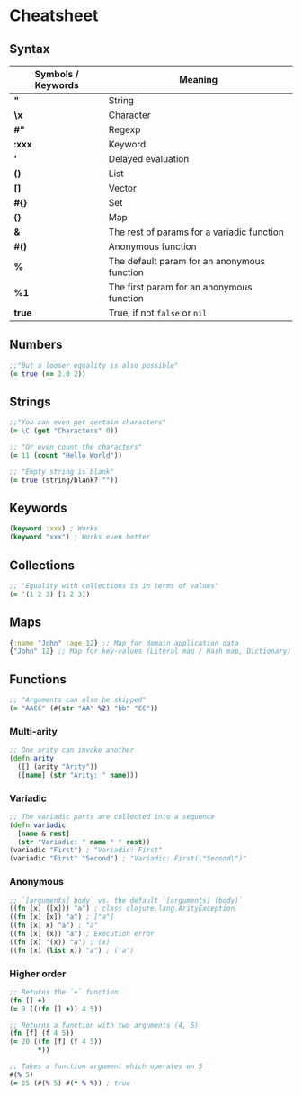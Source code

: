 # Cheatsheet

## Syntax

| Symbols / Keywords | Meaning                                     |
| ------------------ | ------------------------------------------- |
| **"**              | String                                      |
| **\x**             | Character                                   |
| **#"**             | Regexp                                      |
| **:xxx**           | Keyword                                     |
| **'**              | Delayed evaluation                          |
| **()**             | List                                        |
| **[]**             | Vector                                      |
| **#{}**            | Set                                         |
| **{}**             | Map                                         |
| **&**              | The rest of params for a variadic function  |
| **#()**            | Anonymous function                          |
| **%**              | The default param for an anonymous function |
| **%1**             | The first param for an anonymous function   |
| **true**           | True, if not `false` or `nil`               |

## Numbers

```clj
;;"But a looser equality is also possible"
(= true (== 2.0 2))
```

## Strings

```clj
;;"You can even get certain characters"
(= \C (get "Characters" 0))
```

```clj
;; "Or even count the characters"
(= 11 (count "Hello World"))
```

```clj
;; "Empty string is blank"
(= true (string/blank? ""))
```

## Keywords

```clj
(keyword :xxx) ; Works
(keyword "xxx") ; Works even better
```

## Collections

```clj
;; "Equality with collections is in terms of values"
(= '(1 2 3) [1 2 3])
```

## Maps

```clj
{:name "John" :age 12} ;; Map for domain application data
{"John" 12} ;; Map for key-values (Literal map / Hash map, Dictionary)
```

## Functions

```clj
;; "Arguments can also be skipped"
(= "AACC" (#(str "AA" %2) "bb" "CC"))
```

### Multi-arity

```clj
;; One arity can invoke another
(defn arity
  ([] (arity "Arity"))
  ([name] (str "Arity: " name)))
```

### Variadic

```clj
;; The variadic parts are collected into a sequence
(defn variadic
  [name & rest]
  (str "Variadic: " name " " rest))
(variadic "First") ; "Variadic: First"
(variadic "First" "Second") ; "Variadic: First(\"Second\")"
```

### Anonymous

```clj
;; `[arguments] body` vs. the default `[arguments] (body)`
((fn [x] ([x])) "a") ; class clojure.lang.ArityException
((fn [x] [x]) "a") ; ["a"]
((fn [x] x) "a") ; "a"
((fn [x] (x)) "a") ; Execution error
((fn [x] '(x)) "a") ; (x)
((fn [x] (list x)) "a") ; ("a")
```

### Higher order

```clj
;; Returns the `+` function
(fn [] +)
(= 9 (((fn [] +)) 4 5))
```

```clj
;; Returns a function with two arguments (4, 5)
(fn [f] (f 4 5))
(= 20 ((fn [f] (f 4 5))
       *))
```

```clj
;; Takes a function argument which operates on 5
#(% 5)
(= 25 (#(% 5) #(* % %)) ; true
```
